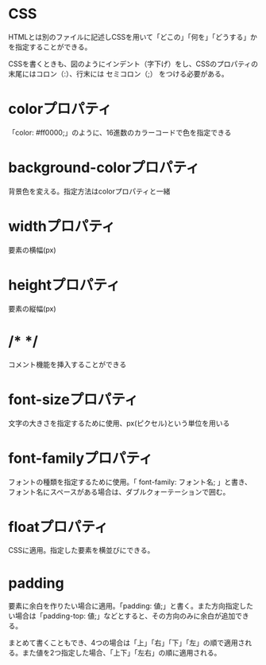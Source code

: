 # CSS
HTMLとは別のファイルに記述しCSSを用いて「どこの」「何を」「どうする」かを指定することができる。

CSSを書くときも、図のようにインデント（字下げ）をし、CSSのプロパティの末尾にはコロン（:）、行末には セミコロン（;） をつける必要がある。

# colorプロパティ
「color: #ff0000;」のように、16進数のカラーコードで色を指定できる

# background-colorプロパティ
背景色を変える。指定方法はcolorプロパティと一緒

# widthプロパティ
要素の横幅(px)

# heightプロパティ
要素の縦幅(px)

# /*  */
コメント機能を挿入することができる

# font-sizeプロパティ
文字の大きさを指定するために使用、px(ピクセル)という単位を用いる

# font-familyプロパティ
フォントの種類を指定するために使用。「 font-family: フォント名; 」と書き、フォント名にスペースがある場合は、ダブルクォーテーションで囲む。

# floatプロパティ
CSSに適用。指定した要素を横並びにできる。
  
# padding
要素に余白を作りたい場合に適用。「padding: 値;」と書く。また方向指定したい場合は「padding-top: 値;」などとすると、その方向のみに余白が追加できる。

まとめて書くこともでき、4つの場合は「上」「右」「下」「左」の順で適用される。また値を2つ指定した場合、「上下」「左右」の順に適用される。
